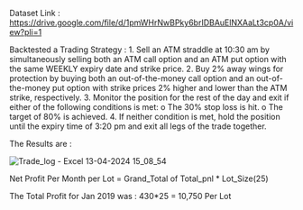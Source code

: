 Dataset Link : https://drive.google.com/file/d/1pmWHrNwBPky6brIDBAuElNXAaLt3cp0A/view?pli=1

Backtested a Trading Strategy :
      1.	Sell an ATM straddle at 10:30 am by simultaneously selling both an ATM call option and an ATM put option with the same WEEKLY expiry date and strike price.
      2.	Buy 2% away wings for protection by buying both an out-of-the-money call option and an out-of-the-money put option with strike prices 2% higher and lower than the ATM strike, respectively.
      3.  Monitor the position for the rest of the day and exit if either of the following conditions is met:
          o	The 30% stop loss is hit.
          o	The target of 80% is achieved.
      4.  If neither condition is met, hold the position until the expiry time of 3:20 pm and exit all legs of the trade together.

The Results are : 


![Trade_log - Excel 13-04-2024 15_08_54](https://github.com/mehtakuldeep/Algorithmic-Trading/assets/112538022/ac5fb041-7fef-4cab-b2fd-3f8ab5788b8e)


Net Profit Per Month per Lot = Grand_Total of Total_pnl * Lot_Size(25)


The Total Profit for Jan 2019 was : 430*25 = 10,750 Per Lot

